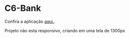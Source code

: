 # C6-Bank
Confira a aplicação <a href="https://github.com/Dev-Pedrosv/C6-Bank/settings/pages">aqui.</a>.

Projeto não esta responsivo, criando em uma tela de 1300px
